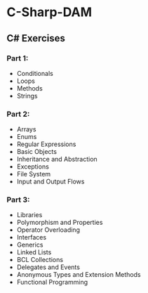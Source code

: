 # C-Sharp-DAM
## C# Exercises

### Part 1:
- Conditionals
- Loops
- Methods
- Strings

### Part 2:
- Arrays
- Enums
- Regular Expressions
- Basic Objects
- Inheritance and Abstraction
- Exceptions
- File System
- Input and Output Flows

### Part 3:
- Libraries
- Polymorphism and Properties
- Operator Overloading
- Interfaces
- Generics
- Linked Lists
- BCL Collections
- Delegates and Events
- Anonymous Types and Extension Methods
- Functional Programming
